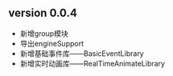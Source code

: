 ## version 0.0.4
* 新增group模块
* 导出engineSupport
* 新增基础事件库——BasicEventLibrary
* 新增实时动画库——RealTimeAnimateLibrary
